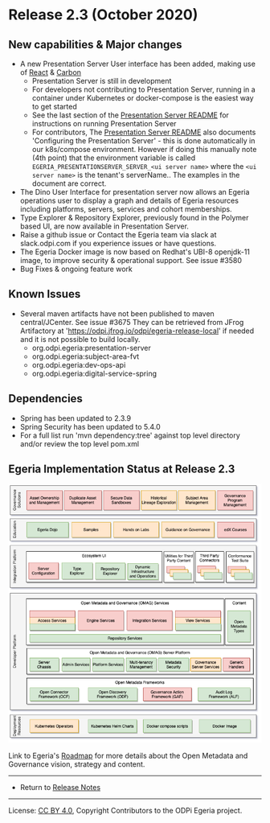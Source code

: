 <!-- SPDX-License-Identifier: CC-BY-4.0 -->
<!-- Copyright Contributors to the ODPi Egeria project. -->

# Release 2.3 (October 2020)

## New capabilities & Major changes
 * A new Presentation Server User interface has been added, making use of [React](https://reactjs.org/) & [Carbon](https://www.carbondesignsystem.com/) 
   - Presentation Server is still in development
   - For developers not contributing to Presentation Server, running in a container under Kubernetes or docker-compose is the easiest way to get started
   - See the last section of the [Presentation Server README](https://github.com/odpi/egeria/tree/egeria-release-2.3/open-metadata-implementation/user-interfaces/presentation-server) for instructions on running Presentation Server
   - For contributors, The [Presentation Server README](https://github.com/odpi/egeria/tree/egeria-release-2.3/open-metadata-implementation/user-interfaces/presentation-server) also documents 'Configuring the Presentation Server' - this is done automatically in our k8s/compose environment. However
     if doing this manually note (4th point) that the environment variable is called `EGERIA_PRESENTATIONSERVER_SERVER_<ui server name>` where
     the `<ui server name>` is the tenant's serverName.. The examples in the document are correct.
 * The Dino User Interface for presentation server now allows an Egeria operations user to display a graph and details of Egeria resources including
   platforms, servers, services and cohort memberships.
 * Type Explorer & Repository Explorer, previously found in the Polymer based UI, are now available
   in Presentation Server.
 * Raise a github issue or Contact the Egeria team via slack  at slack.odpi.com if you experience issues or have questions.
 * The Egeria Docker image is now based on Redhat's UBI-8 openjdk-11 image, to improve security & operational support. See issue #3580
 * Bug Fixes & ongoing feature work

## Known Issues
 * Several maven artifacts have not been published to maven central/JCenter. See issue #3675 They can be retrieved from JFrog Artifactory at 'https://odpi.jfrog.io/odpi/egeria-release-local' if needed and it is not possible to build locally.
   - org.odpi.egeria:presentation-server
   - org.odpi.egeria:subject-area-fvt
   - org.odpi.egeria:dev-ops-api
   - org.odpi.egeria:digital-service-spring
   
## Dependencies
 * Spring has been updated to 2.3.9
 * Spring Security has been updated to 5.4.0
 * For a full list run 'mvn dependency:tree' against top level directory and/or review the top level pom.xml
 
 ## Egeria Implementation Status at Release 2.3
 
![Egeria Implementation Status](../open-metadata-publication/website/roadmap/functional-organization-showing-implementation-status-for-2.3.png#pagewidth)
 
 Link to Egeria's [Roadmap](../open-metadata-publication/website/roadmap) for more details about the
 Open Metadata and Governance vision, strategy and content.
 
----
 * Return to [Release Notes](.)
    
----
License: [CC BY 4.0](https://creativecommons.org/licenses/by/4.0/),
Copyright Contributors to the ODPi Egeria project.
